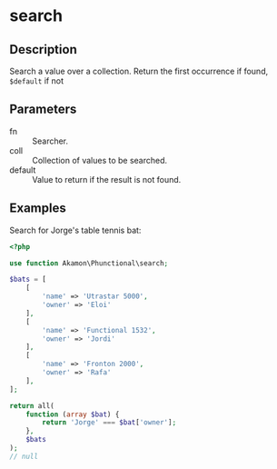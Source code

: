 # search

## Description
Search a value over a collection. Return the first occurrence if found, `$default` if not

## Parameters

<dl>
  <dt>fn</dt>
  <dd>Searcher.</dd>

  <dt>coll</dt>
  <dd>Collection of values to be searched.</dd>

  <dt>default</dt>
  <dd>Value to return if the result is not found.</dd>
</dl>

## Examples

Search for Jorge's table tennis bat:
```php
<?php

use function Akamon\Phunctional\search;

$bats = [
    [
        'name' => 'Utrastar 5000',
        'owner' => 'Eloi'
    ],
    [
        'name' => 'Functional 1532',
        'owner' => 'Jordi'
    ],
    [
        'name' => 'Fronton 2000',
        'owner' => 'Rafa'
    ],
];

return all(
    function (array $bat) {
        return 'Jorge' === $bat['owner'];
    }, 
    $bats
);
// null
```
